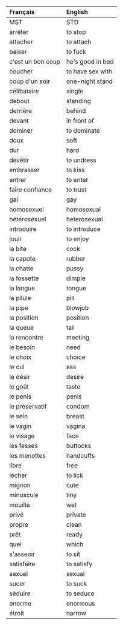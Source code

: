 | **Français**      | **English**      |
|:------------------|:-----------------|
| MST               | STD              |
| arrêter           | to stop          |
| attacher          | to attach        |
| baiser            | to fuck          |
| c'est un bon coup | he's good in bed |
| coucher           | to have sex with |
| coup d'un soir    | one-night stand  |
| célibataire       | single           |
| debout            | standing         |
| derrière          | behind           |
| devant            | in front of      |
| dominer           | to dominate      |
| doux              | soft             |
| dur               | hard             |
| dévêtir           | to undress       |
| embrasser         | to kiss          |
| entrer            | to enter         |
| faire confiance   | to trust         |
| gai               | gay              |
| homosexuel        | homosexual       |
| hétérosexuel      | heterosexual     |
| introduire        | to introduce     |
| jouir             | to enjoy         |
| la bite           | cock             |
| la capote         | rubber           |
| la chatte         | pussy            |
| la fossette       | dimple           |
| la langue         | tongue           |
| la pilule         | pill             |
| la pipe           | blowjob          |
| la position       | position         |
| la queue          | tail             |
| la rencontre      | meeting          |
| le besoin         | need             |
| le choix          | choice           |
| le cul            | ass              |
| le désir          | desire           |
| le goût           | taste            |
| le penis          | penis            |
| le préservatif    | condom           |
| le sein           | breast           |
| le vagin          | vagina           |
| le visage         | face             |
| les fesses        | buttocks         |
| les menottes      | handcuffs        |
| libre             | free             |
| lécher            | to lick          |
| mignon            | cute             |
| minuscule         | tiny             |
| mouillé           | wet              |
| privé             | private          |
| propre            | clean            |
| prêt              | ready            |
| quel              | which            |
| s'asseoir         | to sit           |
| satisfaire        | to satisfy       |
| sexuel            | sexual           |
| sucer             | to suck          |
| séduire           | to seduce        |
| énorme            | enormous         |
| étroit            | narrow           |